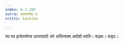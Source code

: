 ```yaml
---
index: 6.3.102
sutra: रथवदयोश् च
vritti: kashika

---
```

रथ वद इत्येतयोश्च उत्तरपदयोः कोः कतित्ययम् आदेशो भवति। कद्रथः। कद्वदः।
